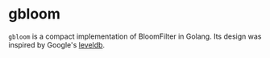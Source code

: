 # gbloom

`gbloom` is a compact implementation of BloomFilter in Golang. Its design was inspired by Google's [leveldb](https://github.com/google/leveldb).

